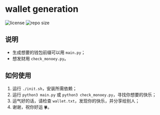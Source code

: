 # wallet generation

![license](https://img.shields.io/github/license/onthebigtree/Wallet-generation)
![repo size](https://img.shields.io/github/repo-size/onthebigtree/Wallet-generation)

## 说明

- 生成想要的钱包前缀可以用 `main.py`；
- 想发财用 `check_monoey.py`。

## 如何使用

1. 运行 `./init.sh`，安装所需依赖；
2. 运行 `python3 main.py` 或 `python3 check_monoey.py`，寻找你想要的快乐；
3. 运气好的话，请检查 `wallet.txt`，发现你的快乐，并分享给别人；
4. 谢谢，祝你好运 🍀。

